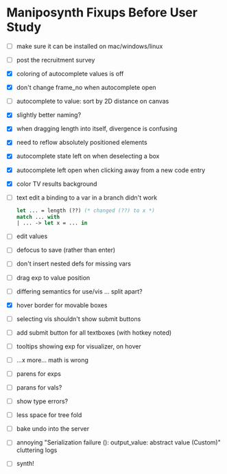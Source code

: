 # Maniposynth Fixups Before User Study

- [ ] make sure it can be installed on mac/windows/linux

- [ ] post the recruitment survey

- [x] coloring of autocomplete values is off

- [x] don't change frame_no when autocomplete open

- [ ] autocomplete to value: sort by 2D distance on canvas

- [x] slightly better naming?

- [x] when dragging length into itself, divergence is confusing

- [x] need to reflow absolutely positioned elements

- [x] autocomplete state left on when deselecting a box

- [x] autocomplete left open when clicking away from a new code entry

- [x] color TV results background

- [ ] text edit a binding to a var in a branch didn't work

  ```ocaml
  let ... = length (??) (* changed (??) to x *)
  match ... with 
  | ... -> let x = ... in
  ```

- [ ] edit values

- [ ] defocus to save (rather than enter)

- [ ] don't insert nested defs for missing vars

- [ ] drag exp to value position

- [ ] differing semantics for use/vis ... split apart?

- [x] hover border for movable boxes

- [ ] selecting vis shouldn't show submit buttons

- [ ] add submit button for all textboxes (with hotkey noted)

- [ ] tooltips showing exp for visualizer, on hover

- [ ] ...x more... math is wrong

- [ ] parens for exps

- [ ] parans for vals?

- [ ] show type errors?

- [ ] less space for tree fold

- [ ] bake undo into the server

- [ ] annoying "Serialization failure (): output_value: abstract value (Custom)" cluttering logs

- [ ] synth!

